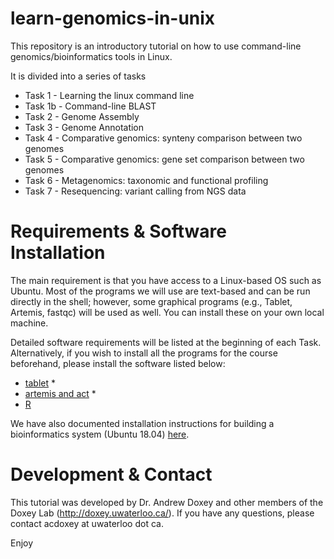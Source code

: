 # learn-genomics-in-unix

This repository is an introductory tutorial on how to use command-line genomics/bioinformatics tools in Linux.

It is divided into a series of tasks

  * Task 1 - Learning the linux command line
  * Task 1b - Command-line BLAST
  * Task 2 - Genome Assembly
  * Task 3 - Genome Annotation
  * Task 4 - Comparative genomics: synteny comparison between two genomes
  * Task 5 - Comparative genomics: gene set comparison between two genomes
  * Task 6 - Metagenomics: taxonomic and functional profiling
  * Task 7 - Resequencing: variant calling from NGS data
  
# Requirements & Software Installation

The main requirement is that you have access to a Linux-based OS such as Ubuntu.
Most of the programs we will use are text-based and can be run directly in the shell; however, some graphical programs (e.g., Tablet, Artemis, fastqc) will be used as well. You can install these on your own local machine.

Detailed software requirements will be listed at the beginning of each Task. Alternatively, if you wish to install all the programs for the course beforehand, please install the software listed below:

* [tablet](https://ics.hutton.ac.uk/tablet/) *
* [artemis and act](http://sanger-pathogens.github.io/Artemis/Artemis/) *
* [R](https://www.r-project.org/)

We have also documented installation instructions for building a bioinformatics system (Ubuntu 18.04) [here](https://github.com/doxeylab/learn-genomics-in-unix/blob/master/VMbuild.README).


 
# Development & Contact

This tutorial was developed by Dr. Andrew Doxey and other members of the Doxey Lab (http://doxey.uwaterloo.ca/).
If you have any questions, please contact acdoxey at uwaterloo dot ca.

Enjoy
